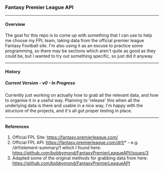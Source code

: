 ### Fantasy Premier League API

----
#### Overview

The goal for this repo is to come up with something that I can use to help me choose my FPL team,
taking data from the official premier league Fantasy Football site. I'm also using it as an excuse 
to practice some programming, so there may be sections which aren't quite as good as they could be, 
but I wanted to try out something specific, so just did it anyway.


----
#### History

##### Current Version - v0 - In Progress

Currently just working on actually how to grab all the relevant data, and how to organise it in a
useful way. Planning to 'release' this when all the underlying data is there and usable in a nice
way, I'm happy with the structure of the projects, and it's all got proper testing in place.

----
#### References

1. Official FPL Site: https://fantasy.premierleague.com/
2. Official FPL API: https://fantasy.premierleague.com/drf/* - e.g. /drf/element-summary/1
which I found here: https://github.com/bobbymond/FantasyPremierLeagueAPI/issues/3
2. Adapted some of the original methods for grabbing data from here: 
https://github.com/bobbymond/FantasyPremierLeagueAPI
